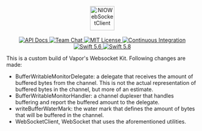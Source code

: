 <p align="center">
    <img 
        src="https://user-images.githubusercontent.com/1342803/75630258-105e9c00-5bb7-11ea-81b8-86afa000e188.png"
        height="64" 
        alt="NIOWebSocketClient"
    >
    <br>
    <br>
    <a href="https://docs.vapor.codes/4.0/">
        <img src="http://img.shields.io/badge/read_the-docs-2196f3.svg" alt="API Docs">
    </a>
    <a href="http://vapor.team">
        <img src="https://img.shields.io/discord/431917998102675485.svg" alt="Team Chat">
    </a>
    <a href="LICENSE">
        <img src="http://img.shields.io/badge/license-MIT-brightgreen.svg" alt="MIT License">
    </a>
    <a href="https://github.com/vapor/websocket-kit/actions/workflows/test.yml">
        <img src="https://github.com/vapor/websocket-kit/actions/workflows/test.yml/badge.svg?event=push" alt="Continuous Integration">
    </a>
    <a href="https://swift.org">
        <img src="http://img.shields.io/badge/swift-5.6-brightgreen.svg" alt="Swift 5.6">
    </a>
    <a href="https://swift.org">
        <img src="http://img.shields.io/badge/swift-5.8-brightgreen.svg" alt="Swift 5.8">
    </a>
</p>

This is a custom build of Vapor's Websocket Kit. Following changes are made:
- BufferWritableMonitorDelegate: a delegate that receives the amount of buffered bytes from the channel. This is not the actual representation of buffered bytes in the channel, but more of an estimate.
- BufferWritableMonitorHandler: a channel duplexer that handles buffering and report the buffered amount to the delegate.
- writeBufferWaterMark: the water mark that defines the amount of bytes that will be buffered in the channel. 
- WebSocketClient, WebSocket that uses the aforementioned utilities.

